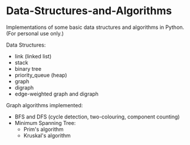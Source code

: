 # Data-Structures-and-Algorithms

Implementations of some basic data structures and algorithms in Python. (For personal use only.)

Data Structures:

- link (linked list)
- stack
- binary tree
- priority_queue (heap)
- graph
- digraph
- edge-weighted graph and digraph

Graph algorithms implemented:

- BFS and DFS (cycle detection, two-colouring, component counting)
- Minimum Spanning Tree:
  - Prim's algorithm
  - Kruskal's algorithm
